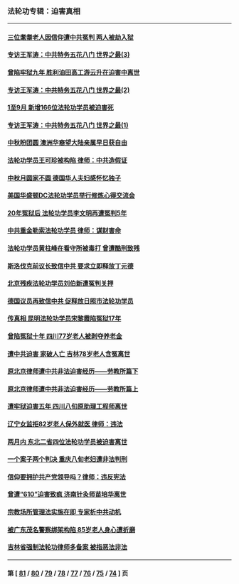 ### 法轮功专辑：迫害真相
---
#### [三位耄耋老人因信仰遭中共冤判 两人被劫入狱](../../pages/nf4379/n14089560.md?10110430) 
#### [专访王军涛：中共特务五花八门 世界之最(3)](../../pages/nf4379/n14086905.md?10110430) 
#### [曾陷牢狱九年 胜利油田高工游云升在迫害中离世](../../pages/nf4379/n14088624.md?10110430) 
#### [专访王军涛：中共特务五花八门 世界之最(2)](../../pages/nf4379/n14086143.md?10110430) 
#### [1至9月 新增166位法轮功学员被迫害死](../../pages/nf4379/n14088146.md?10110430) 
#### [专访王军涛：中共特务五花八门 世界之最(1)](../../pages/nf4379/n14071026.md?10110430) 
#### [中秋盼团圆 澳洲华裔望大陆亲属早日获自由](../../pages/nf4379/n14082087.md?10110430) 
#### [法轮功学员王可珍被构陷 律师：中共造假证](../../pages/nf4379/n14079888.md?10110430) 
#### [中秋月圆家不圆 德国华人夫妇感怀忆独子](../../pages/nf4379/n14081172.md?10110430) 
#### [美国华盛顿DC法轮功学员举行修炼心得交流会](../../pages/nf4379/n14080995.md?10110430) 
#### [20年冤狱后 法轮功学员李文明再遭冤判5年](../../pages/nf4379/n14079447.md?10110430) 
#### [中共重金勒索法轮功学员 律师：谋财害命](../../pages/nf4379/n14079477.md?10110430) 
#### [法轮功学员黄柱峰在看守所被毒打 曾遭酷刑致残](../../pages/nf4379/n14077119.md?10110430) 
#### [斯洛伐克前议长致信中共 要求立即释放丁元德](../../pages/nf4379/n14074619.md?10110430) 
#### [北京残疾法轮功学员刘伯新遭冤判关押](../../pages/nf4379/n14069619.md?10110430) 
#### [德国议员再致信中共 促释放日照市法轮功学员](../../pages/nf4379/n14069901.md?10110430) 
#### [传真相 昆明法轮功学员宋黎霞陷冤狱17年](../../pages/nf4379/n14069020.md?10110430) 
#### [曾陷冤狱十年 四川77岁老人被剥夺养老金](../../pages/nf4379/n14068260.md?10110430) 
#### [遭中共迫害 家破人亡 吉林78岁老人含冤离世](../../pages/nf4379/n14066833.md?10110430) 
#### [原北京律师遭中共非法迫害经历——劳教所篇下](../../pages/nf4379/n14066403.md?10110430) 
#### [原北京律师遭中共非法迫害经历——劳教所篇上](../../pages/nf4379/n14057045.md?10110430) 
#### [遭牢狱迫害五年 四川八旬原助理工程师离世](../../pages/nf4379/n14066297.md?10110430) 
#### [辽宁女监拒82岁老人保外就医 律师：违法](../../pages/nf4379/n14065881.md?10110430) 
#### [两月内 东北二省四位法轮功学员被迫害离世](../../pages/nf4379/n14063270.md?10110430) 
#### [一个案子两个判决 重庆八旬老妇遭非法判刑](../../pages/nf4379/n14063531.md?10110430) 
#### [信仰要拥护共产党领导吗？律师：违反宪法](../../pages/nf4379/n14061325.md?10110430) 
#### [曾遭“610”迫害致疯 济南针灸师苗培华离世](../../pages/nf4379/n14060519.md?10110430) 
#### [宗教场所管理法实施在即 专家析中共动机](../../pages/nf4379/n14061242.md?10110430) 
#### [被广东茂名警察绑架构陷 85岁老人身心遭折磨](../../pages/nf4379/n14059718.md?10110430) 
#### [吉林省强制法轮功律师多备案 被指恶法非法](../../pages/nf4379/n14059091.md?10110430) 

---
#### 第 [ [81](./81.md?10110430) / [80](./80.md?10110430) / [79](./79.md?10110430) / [78](./78.md?10110430) / [77](./77.md?10110430) / [76](./76.md?10110430) / [75](./75.md?10110430) / [74](./74.md?10110430) ] 页
